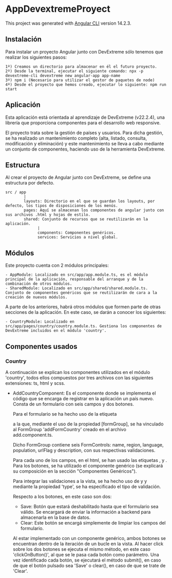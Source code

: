# AppDevextremeProyect

This project was generated with [Angular CLI](https://github.com/angular/angular-cli) version 14.2.3.


## Instalación

Para instalar un proyecto Angular junto con DevExtreme sólo tenemos que realizar los siguientes pasos:

    1º) Creamos un directorio para almacenar en él el futuro proyecto.
    2º) Desde la terminal, ejecutar el siguiente comando: npx -p devextreme-cli devextreme new angular-app app-name
    3º) npm i (Necesario para utilizar el gestor de paquetes de node)
    4º) Desde el proyecto que hemos creado, ejecutar lo siguiente: npm run start


## Aplicación

Esta aplicación está orientada al aprendizaje de DevExtreme (v22.2.4), una librería que proporciona componentes para el desarrollo web responsive.

El proyecto trata sobre la gestión de países y usuarios. 
Para dicha gestión, se ha realizado un mantenimiento completo (alta, listado, consulta, modificación y eliminación) y este mantenimiento se lleva a cabo mediante un conjunto de
componentes, haciendo uso de la herramienta DevExtreme.


## Estructura
Al crear el proyecto de Angular junto con DevExtreme, se define una estructura por defecto.

    src / app
            |
            layouts: Directorio en el que se guardan los layouts, por defecto, los tipos de disposiciones de los menús.
            pages: Aquí se almacenan los componentes de angular junto con sus archivos .html y hojas de estilo.
            shared: Conjunto de recursos que se reutilizarán en la aplicación.
                  |
                  components: Componentes genéricos.
                  services: Servicios a nivel global.

## Módulos

Este proyecto cuenta con 2 módulos principales:

    - AppModule: Localizado en src/app/app.module.ts, es el módulo principal de la aplicación, responsable del arranque y de la combinación de otros módulos.
    - SharedModule: Localizado en src/app/shared/shared.module.ts. Conjunto de componentes genéricos que se reutilizarán de cara a la creación de nuevos módulos.

A parte de los anteriores, habrá otros módulos que formen parte de otras secciones de la aplicación. En este caso, se darán a conocer los siguientes:

    - CountryModule: Localizado en src/app/pages/country/country.module.ts. Gestiona los componentes de DevExtreme incluidos en el módulo 'country'.


## Componentes usados

### Country

A continuación se explican los componentes utilizados en el módulo 'country', todos ellos compuestos por tres archivos con las siguientes extensiones: ts, html y scss.

- AddCountryComponent: 
Es el componente donde se implementa el código que se encarga de registrar en la aplicación un país nuevo.
Consta de un formulario con seis campos y dos botones.

    Para el formulario se ha hecho uso de la etiqueta <form> a la que, mediante el uso de la propiedad [formGroup], se ha vinculado al FormGroup 'addFormCountry' creado en el
    archivo add.component.ts.

    Dicho FormGroup contiene seis FormControls: name, region, language, population, urlFlag y description, con sus respectivas validaciones.

    Para cada uno de los campos, en el html, se han usado las etiquetas <dx-text-box>, <dx-number-box> y <dx-text-area>.
    Para los botones, se ha utilizado el componente genérico <app-button> (se explicará su composición en la sección "Componentes Genéricos").

    Para integrar las validaciones a la vista, se ha hecho uso de <dx-validator> y <dxi-validation-rule> y mediante la propiedad 'type', se ha especificado el tipo de validación.

    Respecto a los botones, en este caso son dos: 
    - Save: Botón que estará deshabilitado hasta que el formulario sea válido. Se encargará de enviar la información a backend para almacenarla en la base de datos.
    - Clear: Este botón se encargá simplemente de limpiar los campos del formulario.

    Al estar implementado con un componente genérico, ambos botones se encuentran dentro de la iteración de un bucle en la vista.
    Al hacer click sobre los dos botones se ejecuta el mismo método, en este caso 'clickOnButton()', al que se le pasa cada botón como parámetro.
    Una vez identificado cada botón, se ejecutará el método submit(), en caso de que el botón pulsado sea 'Save' o clear(), en caso de que se trate de 'Clear'.
